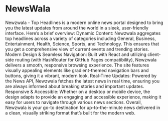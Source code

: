 # NewsWala
 Newzwala - Top Headlines is a modern online news portal designed to bring you the latest updates from around the world in a sleek, user-friendly interface. Here’s a brief overview:  Dynamic Content: Newzwala aggregates top headlines across a variety of categories including General, Business, Entertainment, Health, Science, Sports, and Technology. This ensures that you get a comprehensive view of current events and trending stories.  Modern Design & Seamless Navigation: Built with React and utilizing client-side routing (with HashRouter for GitHub Pages compatibility), Newzwala delivers a smooth, responsive browsing experience. The site features visually appealing elements like gradient-themed navigation bars and buttons, giving it a vibrant, modern look.  Real-Time Updates: Powered by the News API, Newzwala fetches the latest news in real time, ensuring you are always informed about breaking stories and important updates.  Responsive & Accessible: Whether on a desktop or mobile device, the design adapts to provide an engaging and accessible experience, making it easy for users to navigate through various news sections.  Overall, Newzwala is your go-to destination for up-to-the-minute news delivered in a clean, visually striking format that’s built for the modern web.
